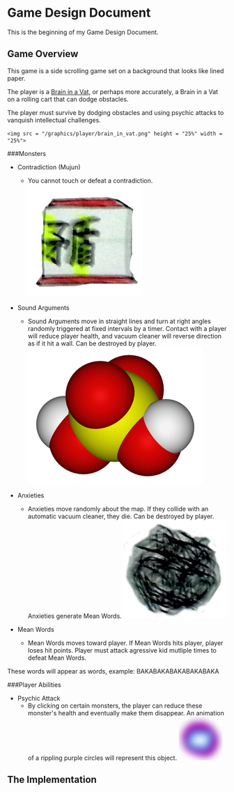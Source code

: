 # Game Design Document
This is the beginning of my Game Design Document. 

## Game Overview
This game is a side scrolling game set on a background that looks like lined 
paper. 

The player is a [Brain in a Vat](http://www.iet.utm.edu/brainvat/), or
perhaps more accurately, a Brain in a Vat on a rolling cart that can dodge
obstacles.

The player must survive by dodging obstacles and using psychic attacks to 
vanquish intellectual challenges.

	<img src = "/graphics/player/brain_in_vat.png" height = "25%" width = "25%">

###Monsters
- Contradiction (Mujun)
    - You cannot touch or defeat a contradiction.
	![Contradiction Monster](/graphics/monsters/contradiction.png)

- Sound Arguments
    - Sound Arguments move in straight lines and turn at right angles 
randomly triggered at fixed intervals by a timer. Contact with a player will
reduce player health, and vacuum cleaner will reverse direction as if it hit
a wall. Can be destroyed by player.
	![Sound Argument Monster](/graphics/monsters/Sulfuric_Acid_Molecule_VdW.png)

- Anxieties
    - Anxieties move randomly about the map. If they collide with an
automatic vacuum cleaner, they die. Can be destroyed by player. Anxieties
generate Mean Words.
	![Anxiety Monster](/graphics/monsters/anxiety.png)

- Mean Words
    - Mean Words moves toward player. If Mean Words hits player, player
loses hit points. Player must attack agressive kid mutliple times to defeat 
Mean Words.

These words will appear as words, example:
BAKABAKABAKABAKABAKA

###Player Abilities

- Psychic Attack
    - By clicking on certain monsters, the player can reduce these monster's
    health and eventually make them disappear. An animation of a rippling
    purple circles will represent this object.
    ![Psychic Attack](/graphics/attacks/psychic_attack.png)


## The Implementation
